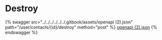 # Destroy

{% swagger src="../../../../../../.gitbook/assets/openapi (2).json" path="/user/contacts/{id}/destroy" method="post" %}
[openapi (2).json](<../../../../../../.gitbook/assets/openapi (2).json>)
{% endswagger %}
